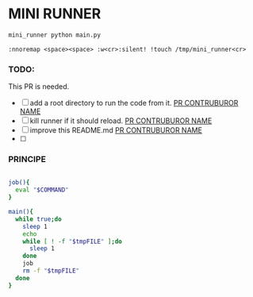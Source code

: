 # MINI RUNNER

```bash
mini_runner python main.py
```

```vim
:nnoremap <space><space> :w<cr>:silent! !touch /tmp/mini_runner<cr>
```

### TODO:
This PR is needed.
- [ ] add a root directory to run the code from it. [PR CONTRUBUROR NAME](https://github.com/)
- [ ] kill runner if it should reload. [PR CONTRUBUROR NAME](https://github.com/)
- [ ] improve this README.md [PR CONTRUBUROR NAME](https://github.com/)
- [ ]

### PRINCIPE
```bash

job(){
  eval "$COMMAND"
}

main(){
  while true;do
    sleep 1
    echo
    while [ ! -f "$tmpFILE" ];do
      sleep 1
    done
    job
    rm -f "$tmpFILE"
  done
}
```
